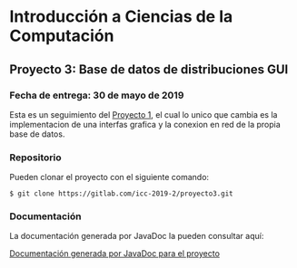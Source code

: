 Introducción a Ciencias de la Computación
=========================================

Proyecto 3: Base de datos de distribuciones GUI
-------------------------------

### Fecha de entrega: 30 de mayo de 2019

Esta es un seguimiento del [Proyecto 1](https://gitlab.com/alvaro-ramirez/proyecto-1-de-introduccion-a-ciencias-de-la-computacion), el cual lo unico que cambia es la implementacion de una interfas grafica y la conexion en red de la propia base de datos.


### Repositorio

Pueden clonar el proyecto con el siguiente comando:

```shell
$ git clone https://gitlab.com/icc-2019-2/proyecto3.git
```

### Documentación

La documentación generada por JavaDoc la pueden consultar aquí:

[Documentación generada por JavaDoc para el proyecto](https://todavia.espera)
